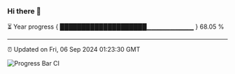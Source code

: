 ### Hi there 👋

⏳ Year progress { ████████████████████▁▁▁▁▁▁▁▁▁▁ } 68.05 %

---

⏰ Updated on Fri, 06 Sep 2024 01:23:30 GMT

![Progress Bar CI](https://github.com/liununu/liununu/workflows/Progress%20Bar%20CI/badge.svg)
